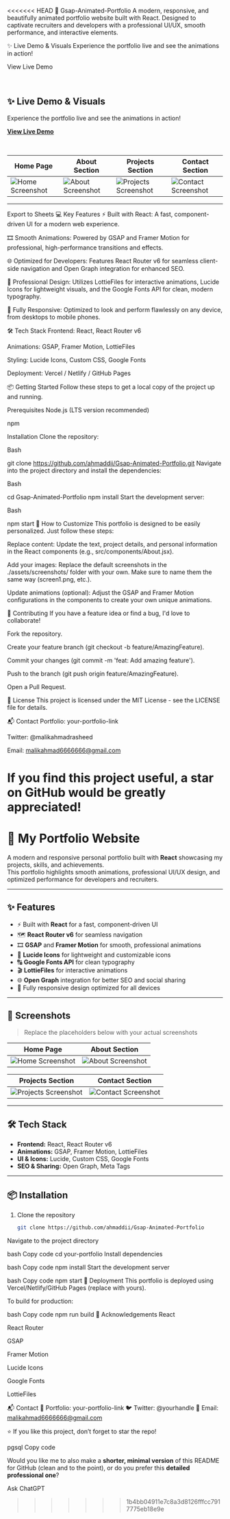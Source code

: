 <<<<<<< HEAD
🚀 Gsap-Animated-Portfolio
A modern, responsive, and beautifully animated portfolio website built with React. Designed to captivate recruiters and developers with a professional UI/UX, smooth performance, and interactive elements.

✨ Live Demo & Visuals
Experience the portfolio live and see the animations in action!

View Live Demo

<br>


## ✨ Live Demo & Visuals

Experience the portfolio live and see the animations in action!

[**View Live Demo**](https://your-portfolio-link)

<br>

| Home Page | About Section | Projects Section | Contact Section |
|-----------|---------------|------------------|-----------------|
| ![Home Screenshot](./assets/screenshots/screen1.png) | ![About Screenshot](./assets/screenshots/screen2.png) | ![Projects Screenshot](./assets/screenshots/screen3.png) | ![Contact Screenshot](./assets/screenshots/screen4.png) |

---



Export to Sheets
💻 Key Features
⚡️ Built with React: A fast, component-driven UI for a modern web experience.

🎞️ Smooth Animations: Powered by GSAP and Framer Motion for professional, high-performance transitions and effects.

🌐 Optimized for Developers: Features React Router v6 for seamless client-side navigation and Open Graph integration for enhanced SEO.

🎨 Professional Design: Utilizes LottieFiles for interactive animations, Lucide Icons for lightweight visuals, and the Google Fonts API for clean, modern typography.

📱 Fully Responsive: Optimized to look and perform flawlessly on any device, from desktops to mobile phones.

🛠️ Tech Stack
Frontend: React, React Router v6

Animations: GSAP, Framer Motion, LottieFiles

Styling: Lucide Icons, Custom CSS, Google Fonts

Deployment: Vercel / Netlify / GitHub Pages

📦 Getting Started
Follow these steps to get a local copy of the project up and running.

Prerequisites
Node.js (LTS version recommended)

npm

Installation
Clone the repository:

Bash

git clone https://github.com/ahmaddii/Gsap-Animated-Portfolio.git
Navigate into the project directory and install the dependencies:

Bash

cd Gsap-Animated-Portfolio
npm install
Start the development server:

Bash

npm start
🎨 How to Customize
This portfolio is designed to be easily personalized. Just follow these steps:

Replace content: Update the text, project details, and personal information in the React components (e.g., src/components/About.jsx).

Add your images: Replace the default screenshots in the ./assets/screenshots/ folder with your own. Make sure to name them the same way (screen1.png, etc.).

Update animations (optional): Adjust the GSAP and Framer Motion configurations in the components to create your own unique animations.

🙌 Contributing
If you have a feature idea or find a bug, I'd love to collaborate!

Fork the repository.

Create your feature branch (git checkout -b feature/AmazingFeature).

Commit your changes (git commit -m 'feat: Add amazing feature').

Push to the branch (git push origin feature/AmazingFeature).

Open a Pull Request.

📄 License
This project is licensed under the MIT License - see the LICENSE file for details.

📬 Contact
Portfolio: your-portfolio-link

Twitter: @malikahmadrasheed

Email: malikahmad6666666@gmail.com

If you find this project useful, a star on GitHub would be greatly appreciated!
=======
# 🚀 My Portfolio Website  

A modern and responsive personal portfolio built with **React** showcasing my projects, skills, and achievements.  
This portfolio highlights smooth animations, professional UI/UX design, and optimized performance for developers and recruiters.  

---

## ✨ Features  
- ⚡ Built with **React** for a fast, component-driven UI  
- 🗺️ **React Router v6** for seamless navigation  
- 🎞️ **GSAP** and **Framer Motion** for smooth, professional animations  
- 🎨 **Lucide Icons** for lightweight and customizable icons  
- 🔠 **Google Fonts API** for clean typography  
- 🎬 **LottieFiles** for interactive animations  
- 🌐 **Open Graph** integration for better SEO and social sharing  
- 📱 Fully responsive design optimized for all devices  

---

## 📸 Screenshots  

> Replace the placeholders below with your actual screenshots  

| Home Page | About Section |
|-----------|---------------|
| ![Home Screenshot](./screenshots/home.png) | ![About Screenshot](./screenshots/about.png) |

| Projects Section | Contact Section |
|------------------|-----------------|
| ![Projects Screenshot](./screenshots/projects.png) | ![Contact Screenshot](./screenshots/contact.png) |

---

## 🛠️ Tech Stack  

- **Frontend:** React, React Router v6  
- **Animations:** GSAP, Framer Motion, LottieFiles  
- **UI & Icons:** Lucide, Custom CSS, Google Fonts  
- **SEO & Sharing:** Open Graph, Meta Tags  

---

## 📦 Installation  

1. Clone the repository  
   ```bash
   git clone https://github.com/ahmaddii/Gsap-Animated-Portfolio
Navigate to the project directory

bash
Copy code
cd your-portfolio
Install dependencies

bash
Copy code
npm install
Start the development server

bash
Copy code
npm start
🚀 Deployment
This portfolio is deployed using Vercel/Netlify/GitHub Pages (replace with yours).

To build for production:

bash
Copy code
npm run build
🙌 Acknowledgements
React

React Router

GSAP

Framer Motion

Lucide Icons

Google Fonts

LottieFiles

📬 Contact
💼 Portfolio: your-portfolio-link
🐦 Twitter: @yourhandle
💌 Email: malikahmad6666666@gmail.com

⭐ If you like this project, don’t forget to star the repo!

pgsql
Copy code

Would you like me to also make a **shorter, minimal version** of this README for GitHub (clean and to the point), or do you prefer this **detailed professional one**?





Ask ChatGPT
>>>>>>> 1b4bb04911e7c8a3d8126fffcc7917775eb18e9e
